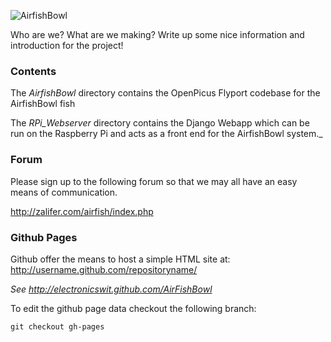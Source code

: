 ![AirfishBowl](http://electronicswit.github.com/AirFishBowl/airfishbowl-task-layout.png)

Who are we? What are we making?
Write up some nice information and introduction for the project!

### Contents
The _AirfishBowl_ directory contains the OpenPicus Flyport codebase for the AirfishBowl fish

The _RPi_Webserver_ directory contains the Django Webapp which can be run on the Raspberry Pi and acts
as a front end for the AirfishBowl system._

### Forum
Please sign up to the following forum so that we may all have an easy means of communication.

http://zalifer.com/airfish/index.php


### Github Pages
Github offer the means to host a simple HTML site at: http://username.github.com/repositoryname/

_See http://electronicswit.github.com/AirFishBowl_

To edit the github page data checkout the following branch:

    git checkout gh-pages

